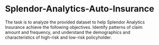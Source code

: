# Splendor-Analytics-Auto-Insurance
The task is to analyze the provided dataset to help Splendor Analytics Insurance achieve the following objectives.  Identify patterns of claim amount and frequency, and understand the demographics and characteristics of high-risk and low-risk policyholder.
